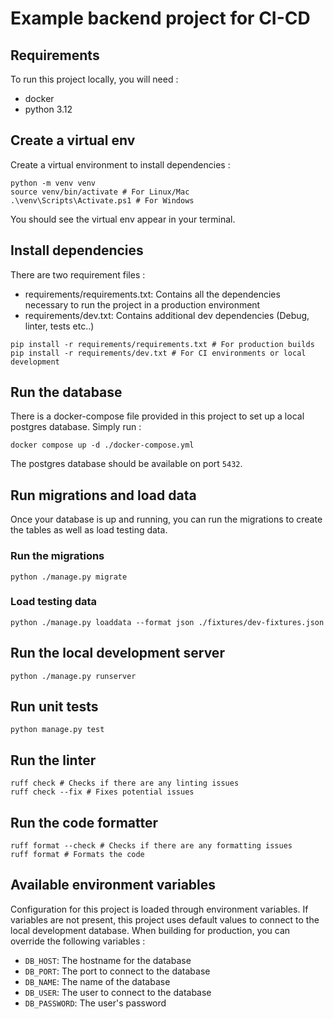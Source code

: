 # Example backend project for CI-CD

## Requirements

To run this project locally, you will need : 
 - docker
 - python 3.12

## Create a virtual env

Create a virtual environment to install dependencies : 

```shell
python -m venv venv
source venv/bin/activate # For Linux/Mac
.\venv\Scripts\Activate.ps1 # For Windows
```

You should see the virtual env appear in your terminal.

## Install dependencies

There are two requirement files : 
 - requirements/requirements.txt: Contains all the dependencies necessary to run the project in a production environment
 - requirements/dev.txt: Contains additional dev dependencies (Debug, linter, tests etc..)

```shell
pip install -r requirements/requirements.txt # For production builds
pip install -r requirements/dev.txt # For CI environments or local development
```

## Run the database

There is a docker-compose file provided in this project to set up a local postgres database.
Simply run :

```shell
docker compose up -d ./docker-compose.yml
```

The postgres database should be available on port `5432`.

## Run migrations and load data

Once your database is up and running, you can run the migrations to create the tables as well as load testing data.

### Run the migrations 

```shell
python ./manage.py migrate
```

### Load testing data

``` shell
python ./manage.py loaddata --format json ./fixtures/dev-fixtures.json
```

## Run the local development server

```shell
python ./manage.py runserver
```

## Run unit tests

```shell
python manage.py test
```

## Run the linter

```shell
ruff check # Checks if there are any linting issues
ruff check --fix # Fixes potential issues 
```

## Run the code formatter

```shell
ruff format --check # Checks if there are any formatting issues
ruff format # Formats the code
```

## Available environment variables

Configuration for this project is loaded through environment variables. If variables are not present,
this project uses default values to connect to the local development database. When building for production, you can override the following
variables :
 - `DB_HOST`: The hostname for the database
 - `DB_PORT`: The port to connect to the database
 - `DB_NAME`: The name of the database
 - `DB_USER`: The user to connect to the database
 - `DB_PASSWORD`: The user's password
